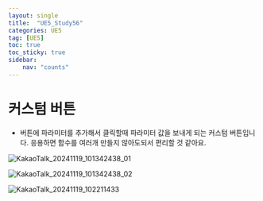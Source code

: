 ```yaml
---
layout: single
title:  "UE5_Study56"
categories: UE5
tag: [UE5]
toc: true
toc_sticky: true
sidebar:
    nav: "counts"
---
```


# 커스텀 버튼
* 버튼에 파라미터를 추가해서 클릭할때 파라미터 값을 보내게 되는 커스텀 버튼입니다. 응용하면 함수를 여러개 만들지 않아도되서 편리할 것 같아요.

![KakaoTalk_20241119_101342438_01](https://github.com/user-attachments/assets/371e529a-f156-4b7e-8488-a52da23b65d0)

![KakaoTalk_20241119_101342438_02](https://github.com/user-attachments/assets/ef59f306-4383-4d77-89e6-c89297c75d6d)

![KakaoTalk_20241119_102211433](https://github.com/user-attachments/assets/b1c1c0e1-bdc3-4519-900e-4ab850ce9319)
